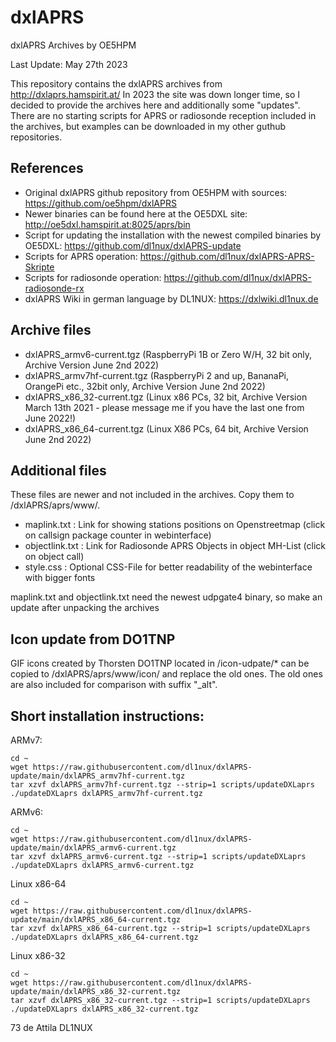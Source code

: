 # dxlAPRS
dxlAPRS Archives by OE5HPM

Last Update: May 27th 2023

This repository contains the dxlAPRS archives from http://dxlaprs.hamspirit.at/
In 2023 the site was down longer time, so I decided to provide the archives here and additionally some "updates".
There are no starting scripts for APRS or radiosonde reception included in the archives, but examples can be downloaded in my other guthub repositories.

## References

- Original dxlAPRS github repository from OE5HPM with sources: https://github.com/oe5hpm/dxlAPRS
- Newer binaries can be found here at the OE5DXL site: http://oe5dxl.hamspirit.at:8025/aprs/bin
- Script for updating the installation with the newest compiled binaries by OE5DXL: https://github.com/dl1nux/dxlAPRS-update
- Scripts for APRS operation: https://github.com/dl1nux/dxlAPRS-APRS-Skripte
- Scripts for radiosonde operation: https://github.com/dl1nux/dxlAPRS-radiosonde-rx
- dxlAPRS Wiki in german language by DL1NUX: https://dxlwiki.dl1nux.de

## Archive files
- dxlAPRS_armv6-current.tgz (RaspberryPi 1B or Zero W/H, 32 bit only, Archive Version June 2nd 2022)
- dxlAPRS_armv7hf-current.tgz (RaspberryPi 2 and up, BananaPi, OrangePi etc., 32bit only, Archive Version June 2nd 2022)
- dxlAPRS_x86_32-current.tgz (Linux x86 PCs, 32 bit, Archive Version March 13th 2021 - please message me if you have the last one from June 2022!)
- dxlAPRS_x86_64-current.tgz (Linux X86 PCs, 64 bit, Archive Version June 2nd 2022)

## Additional files
These files are newer and not included in the archives. Copy them to /dxlAPRS/aprs/www/.
- maplink.txt : Link for showing stations positions on Openstreetmap (click on callsign package counter in webinterface)
- objectlink.txt : Link for Radiosonde APRS Objects in object MH-List (click on object call)
- style.css : Optional CSS-File for better readability of the webinterface with bigger fonts

maplink.txt and objectlink.txt need the newest udpgate4 binary, so make an update after unpacking the archives

## Icon update from DO1TNP
GIF icons created by Thorsten DO1TNP located in /icon-udpate/* can be copied to /dxlAPRS/aprs/www/icon/ and replace the old ones. The old ones are also included for comparison with suffix "_alt".

## Short installation instructions:

ARMv7:
```
cd ~
wget https://raw.githubusercontent.com/dl1nux/dxlAPRS-update/main/dxlAPRS_armv7hf-current.tgz
tar xzvf dxlAPRS_armv7hf-current.tgz --strip=1 scripts/updateDXLaprs
./updateDXLaprs dxlAPRS_armv7hf-current.tgz
```

ARMv6:
```
cd ~
wget https://raw.githubusercontent.com/dl1nux/dxlAPRS-update/main/dxlAPRS_armv6-current.tgz
tar xzvf dxlAPRS_armv6-current.tgz --strip=1 scripts/updateDXLaprs
./updateDXLaprs dxlAPRS_armv6-current.tgz
```

Linux x86-64
```
cd ~
wget https://raw.githubusercontent.com/dl1nux/dxlAPRS-update/main/dxlAPRS_x86_64-current.tgz
tar xzvf dxlAPRS_x86_64-current.tgz --strip=1 scripts/updateDXLaprs
./updateDXLaprs dxlAPRS_x86_64-current.tgz
```

Linux x86-32
```
cd ~
wget https://raw.githubusercontent.com/dl1nux/dxlAPRS-update/main/dxlAPRS_x86_32-current.tgz
tar xzvf dxlAPRS_x86_32-current.tgz --strip=1 scripts/updateDXLaprs
./updateDXLaprs dxlAPRS_x86_32-current.tgz
```

73 de Attila DL1NUX
